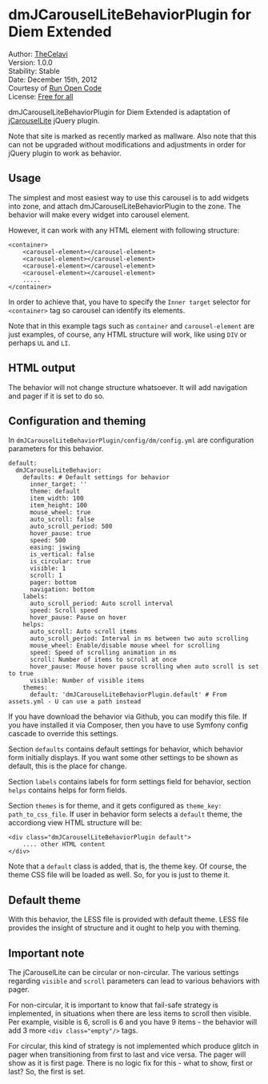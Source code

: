 dmJCarouselLiteBehaviorPlugin for Diem Extended 
===============================

Author: [TheCelavi](http://www.runopencode.com/about/thecelavi)  
Version: 1.0.0  
Stability: Stable  
Date: December 15th, 2012  
Courtesy of [Run Open Code](http://www.runopencode.com)   
License: [Free for all](http://www.runopencode.com/terms-and-conditions/free-for-all)

dmJCarouselLiteBehaviorPlugin for Diem Extended is adaptation of 
[jCarouselLite](http://www.gmarwaha.com/jquery/jcarousellite) jQuery plugin.

Note that site is marked as recently marked as mallware. Also note that this can not
be upgraded without modifications and adjustments in order for jQuery plugin to work as
behavior.

Usage
-------------
The simplest and most easiest way to use this carousel is to add widgets
into zone, and attach dmJCarouselLiteBehaviorPlugin to the zone. The behavior 
will make every widget into carousel element.

However, it can work with any HTML element with following structure:

	<container>
		<carousel-element></carousel-element>
		<carousel-element></carousel-element>
		<carousel-element></carousel-element>
		<carousel-element></carousel-element>
		.....
	</container>

In order to achieve that, you have to specify the `Inner target` selector
for `<container>` tag so carousel can identify its elements.

Note that in this example tags such as `container` and `carousel-element`
are just examples, of course, any HTML structure will work, like using `DIV` or 
perhaps `UL` and `LI`.

HTML output
---------------
The behavior will not change structure whatsoever. It will add navigation and pager
if it is set to do so.

Configuration and theming
---------------
In `dmJCarouselLiteBehaviorPlugin/config/dm/config.yml` are configuration parameters 
for this behavior.

	default:
	  dmJCarouselLiteBehavior:
	    defaults: # Default settings for behavior
	      inner_target: ''
	      theme: default
	      item_width: 100
	      item_height: 100
	      mouse_wheel: true
	      auto_scroll: false
	      auto_scroll_period: 500
	      hover_pause: true
	      speed: 500
	      easing: jswing
	      is_vertical: false
	      is_circular: true
	      visible: 1
	      scroll: 1
	      pager: bottom
	      navigation: bottom
	    labels:
	      auto_scroll_period: Auto scroll interval
	      speed: Scroll speed
	      hover_pause: Pause on hover
	    helps:
	      auto_scroll: Auto scroll items
	      auto_scroll_period: Interval in ms between two auto scrolling
	      mouse_wheel: Enable/disable mouse wheel for scrolling
	      speed: Speed of scrolling animation in ms
	      scroll: Number of items to scroll at once
	      hover_pause: Mouse hover pause scrolling when auto scroll is set to true
	      visible: Number of visible items
	    themes:
	      default: 'dmJCarouselLiteBehaviorPlugin.default' # From assets.yml - U can use a path instead

If you have download the behavior via Github, you can modify this file. If you have installed
it via Composer, then you have to use Symfony config cascade to override this settings.

Section `defaults` contains default settings for behavior, which behavior form initially
displays. If you want some other settings to be shown as default, this is the place for
change.

Section `labels` contains labels for form settings field for behavior, section `helps` contains
helps for form fields.

Section `themes` is for theme, and it gets configured as `theme_key: path_to_css_file`. 
If user in behavior form selects a `default` theme, the accordiong view HTML structure will be:

	<div class="dmJCarouselLiteBehaviorPlugin default">
    	.... other HTML content
	</div>

Note that a `default` class is added, that is, the theme key. Of course, the theme CSS file
will be loaded as well. So, for you is just to theme it.

Default theme
---------------
With this behavior, the LESS file is provided with default theme. LESS file provides the
insight of structure and it ought to help you with theming. 

Important note
---------------
The jCarouselLite can be circular or non-circular. The various settings regarding `visible`
and `scroll` parameters can lead to various behaviors with pager.

For non-circular, it is important to know that fail-safe strategy is implemented, in situations
when there are less items to scroll then visible. Per example, visible is 6, scroll is 6 and you 
have 9 items - the behavior will add 3 more `<div class="empty"/>` tags.

For circular, this kind of strategy is not implemented which produce glitch in pager
when transitioning from first to last and vice versa. The pager will show as it is first
page. There is no logic fix for this - what to show, first or last? So, the first is set.